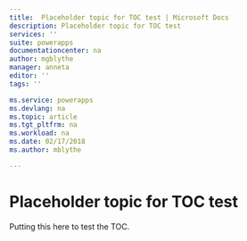 ```yaml
---
title:  Placeholder topic for TOC test | Microsoft Docs
description: Placeholder topic for TOC test
services: ''
suite: powerapps
documentationcenter: na
author: mgblythe
manager: anneta
editor: ''
tags: ''

ms.service: powerapps
ms.devlang: na
ms.topic: article
ms.tgt_pltfrm: na
ms.workload: na
ms.date: 02/17/2018
ms.author: mblythe

---
```


# Placeholder topic for TOC test

Putting this here to test the TOC.
